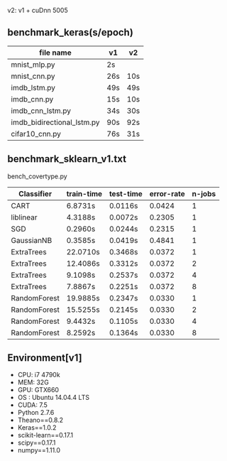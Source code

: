 
v2: v1 + cuDnn 5005
## benchmark_keras(s/epoch)
|file name                 |   v1   |   v2   |
|--------------------------|--------|--------|
|mnist_mlp.py              |     2s |        |
|mnist_cnn.py              |    26s |     10s|
|imdb_lstm.py              |    49s |     49s|
|imdb_cnn.py               |    15s |     10s|
|imdb_cnn_lstm.py          |    34s |     30s|
|imdb_bidirectional_lstm.py|    90s |     92s|
|cifar10_cnn.py            |    76s |     31s|

## benchmark_sklearn_v1.txt
bench_covertype.py

|Classifier  |train-time|test-time|error-rate|n-jobs|
|------------|----------|---------|----------|------|
|CART        |  6.8731s | 0.0116s |   0.0424 |     1|
|liblinear   |  4.3188s | 0.0072s |   0.2305 |     1| 
|SGD         |  0.2960s | 0.0244s |   0.2315 |     1|
|GaussianNB  |  0.3585s | 0.0419s |   0.4841 |     1|
|ExtraTrees  | 22.0710s | 0.3468s |   0.0372 |     1|
|ExtraTrees  | 12.4086s | 0.3312s |   0.0372 |     2|
|ExtraTrees  |  9.1098s | 0.2537s |   0.0372 |     4|
|ExtraTrees  |  7.8867s | 0.2251s |   0.0372 |     8|
|RandomForest| 19.9885s | 0.2347s |   0.0330 |     1|
|RandomForest| 15.5255s | 0.2145s |   0.0330 |     2|
|RandomForest|  9.4432s | 0.1105s |   0.0330 |     4|
|RandomForest|  8.2592s | 0.1364s |   0.0330 |     8|

## Environment[v1]
* CPU: i7 4790k
* MEM: 32G
* GPU: GTX660
* OS : Ubuntu 14.04.4 LTS
* CUDA: 7.5
* Python 2.7.6
* Theano==0.8.2
* Keras==1.0.2
* scikit-learn==0.17.1
* scipy==0.17.1
* numpy==1.11.0